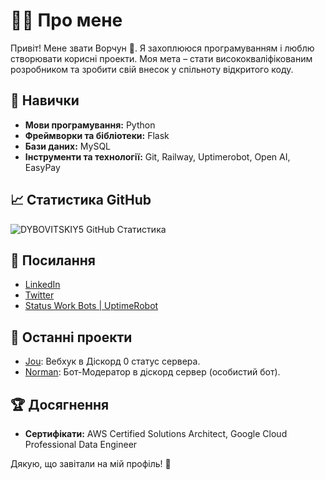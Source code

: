 # 👨‍💻 Про мене

Привіт! Мене звати Ворчун 👋. Я захоплююся програмуванням і люблю створювати корисні проекти. 
Моя мета – стати висококваліфікованим розробником та зробити свій внесок у спільноту відкритого коду.

## 🚀 Навички

- **Мови програмування:** Python
- **Фреймворки та бібліотеки:** Flask
- **Бази даних:** MySQL
- **Інструменти та технології:** Git, Railway, Uptimerobot, Open AI, EasyPay

## 📈 Статистика GitHub

![DYBOVITSKIY5 GitHub Статистика](https://github-readme-stats.vercel.app/api?username=DYBOVITSKIY5&show_icons=true&theme=radical)

## 🔗 Посилання

- [LinkedIn](https://www.linkedin.com/in/)
- [Twitter](https://twitter.com/)
- [Status Work Bots | UptimeRobot](https://stats.uptimerobot.com/IyHSGTUaZL)

## 📝 Останні проекти

- [Jou](https://github.com/DYBOVITSKIY5/Jou): Вебхук в Діскорд 0 статус сервера.
- [Norman](https://github.com/DYBOVITSKIY5/Norman): Бот-Модератор в діскорд сервер (особистий бот).

## 🏆 Досягнення

- **Сертифікати:** AWS Certified Solutions Architect, Google Cloud Professional Data Engineer

Дякую, що завітали на мій профіль! 🙌
